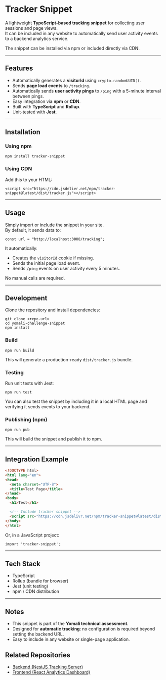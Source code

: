 
# Tracker Snippet

A lightweight **TypeScript-based tracking snippet** for collecting user sessions and page views.  
It can be included in any website to automatically send user activity events to a backend analytics service.

The snippet can be installed via npm or included directly via CDN.

---

## Features

- Automatically generates a **visitorId** using `crypto.randomUUID()`.
- Sends **page load events** to `/tracking`.
- Automatically sends **user activity pings** to `/ping` with a 5-minute interval between pings.
- Easy integration via **npm** or **CDN**.
- Built with **TypeScript** and **Rollup**.
- Unit-tested with **Jest**.

---

## Installation

### Using npm

    npm install tracker-snippet

### Using CDN

Add this to your HTML:

    <script src="https://cdn.jsdelivr.net/npm/tracker-snippet@latest/dist/tracker.js"></script>

---

## Usage

Simply import or include the snippet in your site.  
By default, it sends data to:

    const url = "http://localhost:3000/tracking";

It automatically:  
- Creates the `visitorId` cookie if missing.  
- Sends the initial page load event.  
- Sends `/ping` events on user activity every 5 minutes.  

No manual calls are required.

---

## Development

Clone the repository and install dependencies:

    git clone <repo-url>
    cd yomali-challenge-snippet
    npm install

### Build

    npm run build

This will generate a production-ready `dist/tracker.js` bundle.

### Testing

Run unit tests with Jest:

    npm run test

You can also test the snippet by including it in a local HTML page and verifying it sends events to your backend.

### Publishing (npm)

    npm run pub

This will build the snippet and publish it to npm.

---

## Integration Example

```html
<!DOCTYPE html>
<html lang="en">
<head>
  <meta charset="UTF-8">
  <title>Test Page</title>
</head>
<body>
  <h1>Test</h1>

  <!-- Include tracker snippet -->
  <script src="https://cdn.jsdelivr.net/npm/tracker-snippet@latest/dist/tracker.js"></script>
</body>
</html>
```

Or, in a JavaScript project:

    import 'tracker-snippet';

---

## Tech Stack

- TypeScript
- Rollup (bundle for browser)
- Jest (unit testing)
- npm / CDN distribution

---

## Notes

- This snippet is part of the **Yomali technical assessment**.
- Designed for **automatic tracking**: no configuration is required beyond setting the backend URL.  
- Easy to include in any website or single-page application.

## Related Repositories
- [Backend (NestJS Tracking Server)](https://github.com/lucaslosekann/yomali-challenge-backend/)
- [Frontend (React Analytics Dashboard)](https://github.com/lucaslosekann/yomali-challenge-frontend/)
